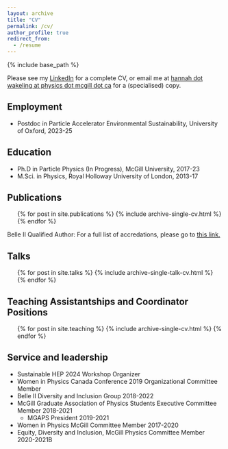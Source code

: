 ```yaml
---
layout: archive
title: "CV"
permalink: /cv/
author_profile: true
redirect_from:
  - /resume
---
```


{% include base_path %}

Please see my [LinkedIn](https://www.linkedin.com/in/hmwakeling/) for a complete CV, or email me at [hannah dot wakeling at physics dot mcgill dot ca](hannah.wakeling@physics.mcgill.ca) for a (specialised) copy.

Employment
------
* Postdoc in Particle Accelerator Environmental Sustainability, University of Oxford, 2023-25

Education
------
* Ph.D in Particle Physics (In Progress), McGill University, 2017-23
* M.Sci. in Physics, Royal Holloway University of London, 2013-17

Publications
------
  <ul>{% for post in site.publications %}
    {% include archive-single-cv.html %}
  {% endfor %}</ul>
  
Belle II Qualified Author:
For a full list of accredations, please go to <u><a href="inspirehep.net/authors/1753264">this link</a>.</u>
  
Talks
------
  <ul>{% for post in site.talks %}
    {% include archive-single-talk-cv.html %}
  {% endfor %}</ul>
  
Teaching Assistantships and Coordinator Positions
------
  <ul>{% for post in site.teaching %}
    {% include archive-single-cv.html %}
  {% endfor %}</ul>

Service and leadership
------
* Sustainable HEP 2024 Workshop Organizer
* Women in Physics Canada Conference 2019 Organizational Committee Member
* Belle II Diversity and Inclusion Group 2018-2022
* McGill Graduate Association of Physics Students Executive Committee Member 2018-2021
  * MGAPS President 2019-2021
* Women in Physics McGill Committee Member 2017-2020
* Equity, Diversity and Inclusion, McGill Physics Committee Member 2020-2021B